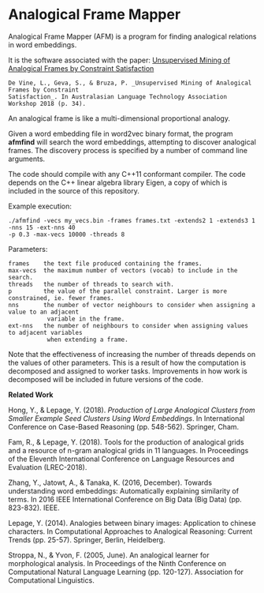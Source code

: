 # Analogical Frame Mapper

Analogical Frame Mapper (AFM) is a program for finding analogical relations in word embeddings. 

It is the software associated with the paper: [Unsupervised Mining of Analogical Frames by Constraint Satisfaction](http://alta2018.alta.asn.au/alta2018-draft-proceedings.pdf#page=44)

	De Vine, L., Geva, S., & Bruza, P. _Unsupervised Mining of Analogical Frames by Constraint 
	Satisfaction_. In Australasian Language Technology Association Workshop 2018 (p. 34).

An analogical frame is like a multi-dimensional proportional analogy.

Given a word embedding file in word2vec binary format, the program **afmfind** will search the word embeddings, attempting to discover analogical frames. The discovery process is specified by a number of command line arguments.

The code should compile with any C++11 conformant compiler. The code depends on the C++ linear algebra library Eigen, a copy of which is included in the source of this repository.

Example execution:

	./afmfind -vecs my_vecs.bin -frames frames.txt -extends2 1 -extends3 1 -nns 15 -ext-nns 40
	-p 0.3 -max-vecs 10000 -threads 8
	
Parameters:

	frames    the text file produced containing the frames.
	max-vecs  the maximum number of vectors (vocab) to include in the search.
	threads   the number of threads to search with.
	p         the value of the parallel constraint. Larger is more constrained, ie. fewer frames.
	nns       the number of vector neighbours to consider when assigning a value to an adjacent
               variable in the frame.
	ext-nns   the number of neighbours to consider when assigning values to adjacent variables
               when extending a frame.
        
        
Note that the effectiveness of increasing the number of threads depends on the values of other parameters. This is a result of how the computation is decomposed and assigned to worker tasks. Improvements in how work is decomposed will be included in future versions of the code.

**Related Work**

Hong, Y., & Lepage, Y. (2018). _Production of Large Analogical Clusters from Smaller Example Seed Clusters Using Word Embeddings_. In International Conference on Case-Based Reasoning (pp. 548-562). Springer, Cham.

Fam, R., & Lepage, Y. (2018). Tools for the production of analogical grids and a resource of n-gram analogical grids in 11 languages. In Proceedings of the Eleventh International Conference on Language Resources and Evaluation (LREC-2018).

Zhang, Y., Jatowt, A., & Tanaka, K. (2016, December). Towards understanding word embeddings: Automatically explaining similarity of terms. In 2016 IEEE International Conference on Big Data (Big Data) (pp. 823-832). IEEE.

Lepage, Y. (2014). Analogies between binary images: Application to chinese characters. In Computational Approaches to Analogical Reasoning: Current Trends (pp. 25-57). Springer, Berlin, Heidelberg.

Stroppa, N., & Yvon, F. (2005, June). An analogical learner for morphological analysis. In Proceedings of the Ninth Conference on Computational Natural Language Learning (pp. 120-127). Association for Computational Linguistics.
